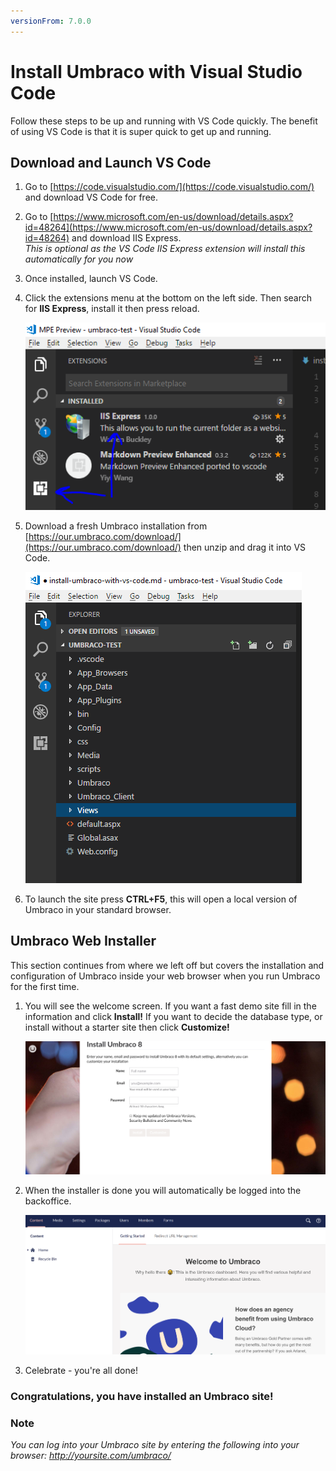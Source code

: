 ```yaml
---
versionFrom: 7.0.0
---
```


# Install Umbraco with Visual Studio Code

Follow these steps to be up and running with VS Code quickly. The benefit of using VS Code is that it is super quick to get up and running.

## Download and Launch VS Code

1. Go to [https://code.visualstudio.com/](https://code.visualstudio.com/) and download VS Code for free.

1. Go to [https://www.microsoft.com/en-us/download/details.aspx?id=48264](https://www.microsoft.com/en-us/download/details.aspx?id=48264) and download IIS Express. <br/>*This is optional as the VS Code IIS Express extension will install this automatically for you now*

1. Once installed, launch VS Code.

1. Click the extensions menu at the bottom on the left side. Then search for **IIS Express**, install it then press reload.

    ![VS Code install extension](images/VsCode/1.png)

1. Download a fresh Umbraco installation from  [https://our.umbraco.com/download/](https://our.umbraco.com/download/) then unzip and drag it into VS Code.

    ![Fresh Umbraco installation](images/VsCode/2.png)

1. To launch the site press **CTRL+F5**, this will open a local version of Umbraco in your standard browser.


## Umbraco Web Installer
This section continues from where we left off but covers the installation and configuration of Umbraco inside your web browser when you run Umbraco for the first time.

1. You will see the welcome screen. If you want a fast demo site fill in the information and click **Install!** If you want to decide the database type, or install without a starter site then click **Customize!**

    ![Web Installer - Lets Get Started](images/VsCode/Installer-v8.png)

1. When the installer is done you will automatically be logged into the backoffice.

    ![Web Installer - Install Complete](images/VsCode/dashboard-v8.png)

1. Celebrate - you're all done!

### Congratulations, you have installed an Umbraco site!

### Note
*You can log into your Umbraco site by entering the following into your browser: http://yoursite.com/umbraco/*
